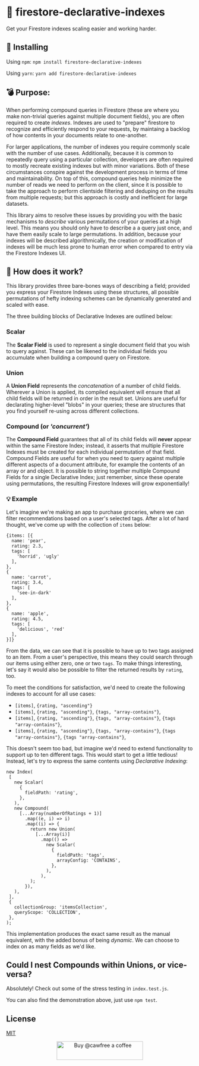 # 🔖 firestore-declarative-indexes
Get your Firestore indexes scaling easier and working harder.

## 🚀 Installing

Using `npm`:
`npm install firestore-declarative-indexes`

Using `yarn`:
`yarn add firestore-declarative-indexes`

## 💣 Purpose:
When performing compound queries in Firestore (these are where you make non-trivial queries against multiple document fields), you are often required to create _indexes_. Indexes are used to "prepare" firestore to recognize and efficiently respond to your requests, by maintaing a backlog of how contents in your documents relate to one-another.

For larger applications, the number of indexes you require commonly scale with the number of use cases. Additionally, because it is common to repeatedly query using a particular collection, developers are often required to mostly recreate existing indexes but with minor variations. Both of these circumstances conspire against the development process in terms of time and maintainability. On top of this, compound queries help minimize the number of reads we need to perform on the client, since it is possible to take the approach to perform clientside filtering and deduping on the results from multiple requests; but this approach is costly and inefficient for large datasets.

This library aims to resolve these issues by providing you with the basic mechanisms to _describe_ various permutations of your queries at a high level. This means you should only have to describe a a query just once, and have them easily scale to large permutations. In addition, because your indexes will be described algorithmically, the creation or modification of indexes will be much less prone to human error when compared to entry via the Firestore Indexes UI.


## 🔧 How does it work?
This library provides three bare-bones ways of describing a field; provided you express your Firestore Indexes using these structures, all possible permutations of hefty indexing schemes can be dynamically generated and scaled with ease.

The three building blocks of Declarative Indexes are outlined below:

### Scalar
The **Scalar Field** is used to represent a single document field that you wish to query against. These can be likened to the individual fields you accumulate when building a compound query on Firestore.

### Union
A **Union Field** represents the _concatenation_ of a number of child fields. Wherever a Union is applied, its compiled equivalent will ensure that all child fields will be returned in order in the result set. Unions are useful for declarating higher-level "blobs" in your queries; these are structures that you find yourself re-using across different collections.

### Compound (or _'concurrent'_)
The **Compound Field** guarantees that all of its child fields will **never** appear within the same Firestore Index; instead, it asserts that multiple Firestore Indexes must be created for each individual permutation of that field. Compound Fields are useful for when you need to query against multiple different aspects of a document attribute, for example the contents of an array or and object. It is possible to string together multiple Compound Fields for a single Declarative Index; just remember, since these operate using permutations, the resulting Firestore Indexes will grow exponentially!

### 💡 Example

Let's imagine we're making an app to purchase groceries, where we can filter recommendations based on a user's selected tags. After a lot of hard thought, we've come up with the collection of `items` below:

```
{items: [{
  name: 'pear',
  rating: 2.3,
  tags: [
    'horrid', 'ugly'
  ],
},
{
  name: 'carrot',
  rating: 3.4,
  tags: [
    'see-in-dark'
  ],
},
{
  name: 'apple',
  rating: 4.5,
  tags: [
    'delicious', 'red'
  ],
}]}
```

From the data, we can see that it is possible to have up to two tags assigned to an item. From a user's perspective, this means they could search through our items using either zero, one or two `tags`. To make things interesting, let's say it would also be possible to filter the returned results by `rating`, too.

To meet the conditions for satisfaction, we'd need to create the following indexes to account for all use cases:
  - `[items]`, `{rating, "ascending"}`
  - `[items]`, `{rating, "ascending"}`, `{tags, "array-contains"}`,
  - `[items]`, `{rating, "ascending"}`, `{tags, "array-contains"}`, `{tags "array-contains"}`,
  - `[items]`, `{rating, "ascending"}`, `{tags, "array-contains"}`, `{tags "array-contains"}`, `{tags "array-contains"}`,

This doesn't seem too bad, but imagine we'd need to extend functionality to support up to ten different tags. This would start to get a little tedious! Instead, let's try to express the same contents using _Declarative Indexing_:

```
new Index(
 [
   new Scalar(
     {
       fieldPath: 'rating',
     },
   ),
   new Compound(
     [...Array(numberOfRatings + 1)]
       .map((e, i) => i)
       .map((i) => {
         return new Union(
           [...Array(i)]
             .map(() => 
               new Scalar(
                 {
                   fieldPath: 'tags',
                   arrayConfig: 'CONTAINS',
                 },
               ),
             ),
         );
       }),
   ),
 ],
 {
   collectionGroup: 'itemsCollection',
   queryScope: 'COLLECTION',
 },
);
```

This implementation produces the exact same result as the manual equivalent, with the added bonus of being _dynamic_. We can choose to index on as many fields as we'd like.

## Could I nest Compounds within Unions, or vice-versa?
Absolutely! Check out some of the stress testing in `index.test.js`.

You can also find the demonstration above, just use `npm test`.

## License
[MIT](https://opensource.org/licenses/MIT)

<p align="center">
  <a href="https://www.buymeacoffee.com/cawfree">
    <img src="https://cdn.buymeacoffee.com/buttons/default-orange.png" alt="Buy @cawfree a coffee" width="232" height="50" />
  </a>
</p>

